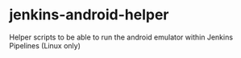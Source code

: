# jenkins-android-helper
Helper scripts to be able to run the android emulator within Jenkins Pipelines (Linux only)
